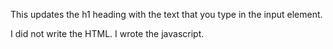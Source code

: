 This updates the h1 heading with the text that you type in the input element.

I did not write the HTML.
I wrote the javascript.